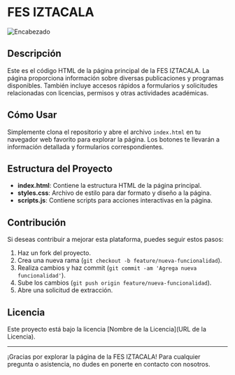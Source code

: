 # FES IZTACALA

![Encabezado](Encabezado.jpeg)

## Descripción

Este es el código HTML de la página principal de la FES IZTACALA. La página proporciona información sobre diversas publicaciones y programas disponibles. También incluye accesos rápidos a formularios y solicitudes relacionadas con licencias, permisos y otras actividades académicas.

## Cómo Usar

Simplemente clona el repositorio y abre el archivo `index.html` en tu navegador web favorito para explorar la página. Los botones te llevarán a información detallada y formularios correspondientes.

## Estructura del Proyecto

- **index.html**: Contiene la estructura HTML de la página principal.
- **styles.css**: Archivo de estilo para dar formato y diseño a la página.
- **scripts.js**: Contiene scripts para acciones interactivas en la página.

## Contribución

Si deseas contribuir a mejorar esta plataforma, puedes seguir estos pasos:

1. Haz un fork del proyecto.
2. Crea una nueva rama (`git checkout -b feature/nueva-funcionalidad`).
3. Realiza cambios y haz commit (`git commit -am 'Agrega nueva funcionalidad'`).
4. Sube los cambios (`git push origin feature/nueva-funcionalidad`).
5. Abre una solicitud de extracción.

## Licencia

Este proyecto está bajo la licencia [Nombre de la Licencia](URL de la Licencia).

---

¡Gracias por explorar la página de la FES IZTACALA! Para cualquier pregunta o asistencia, no dudes en ponerte en contacto con nosotros.
